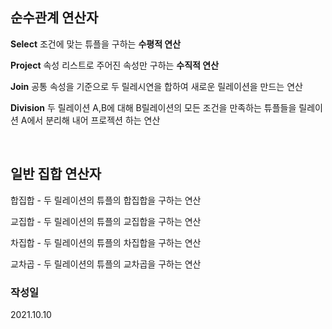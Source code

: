 ## 순수관계 연산자

**Select** 조건에 맞는 튜플을 구하는 **수평적 연산** 

**Project** 속성 리스트로 주어진 속성만 구하는 **수직적 연산**

**Join** 공통 속성을 기준으로 두 릴레시연을 합하여 새로운 릴레이션을 만드는 연산

**Division** 두 릴레이션 A,B에 대해 B릴레이션의 모든 조건을 만족하는 튜플들을 릴레이션 A에서 분리해 내어 프로젝션 하는 연산

<br>

## 일반 집합 연산자

합집합 - 두 릴레이션의 튜플의 합집합을 구하는 연산

교집합 - 두 릴레이션의 튜플의 교집합을 구하는 연산

차집합 - 두 릴레이션의 튜플의 차집합을 구하는 연산

교차곱 - 두 릴레이션의 튜플의 교차곱을 구하는 연산


### 작성일
2021.10.10